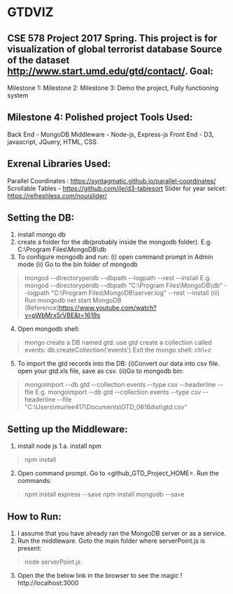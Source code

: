 # GTDVIZ
CSE 578 Project 2017 Spring.
This project is for visualization of global terrorist database
Source of the dataset http://www.start.umd.edu/gtd/contact/.
Goal:
-----
Milestone 1:
Milestone 2:
Milestone 3: Demo the project, Fully functioning system

Milestone 4: Polished project
Tools Used:
-----------
Back End   - MongoDB
Middleware - Node-js, Express-js
Front End  - D3, javascript, JQuery, HTML, CSS

Exrenal Libraries Used:
-----------------------
Parallel Coordinates : https://syntagmatic.github.io/parallel-coordinates/
Scrollable Tables - https://github.com/ile/d3-tablesort
Slider for year selcet: https://refreshless.com/nouislider/

Setting the DB:
---------------
1. install mongo db
2. create a folder for the db(probably inside the mongodb folder). E.g. C:\Program Files\MongoDB\db
3. To configure mongodb and run: 
(i) open command prompt in Admin mode
(ii) Go to the bin folder of mongodb
>mongod --directoryperdb --dbpath <path to the DB> --logpath <path to log file> --rest --install
E.g. mongod --directoryperdb --dbpath "C:\Program Files\MongoDB\db" --logpath "C:\Program Files\MongoDB\server.log" --rest --install
(iii) Run mongodb
>net start MongoDB
(Reference)https://www.youtube.com/watch?v=pWbMrx5rVBE&t=1619s

4. Open mongodb shell:
>mongo
create a DB named gtd:
>use gtd
create a collection called events:
>db.createCollection('events')
Exit the mongo shell:
>ctrl+c

5. To import the gtd records into the DB:
(i)Convert our data into csv file. open your gtd.xls file, save as csv.
(ii)Go to mongodb bin:
>mongoimport --db gtd --collection events --type csv --headerline --file <path to csv>
E.g. mongoimport --db gtd --collection events --type csv --headerline --file "C:\Users\murlee417\Documents\GTD_0616dist\gtd.csv"

Setting up the Middleware:
--------------------------
1. install node js
1.a.  install npm 
>npm install
2. Open command prompt. Go to <github_GTD_Project_HOME>. 
Run the commands:
>npm install express --save
>npm install mongodb --save

<!--
ignore the below commands
-------------------------
To configure the project:
>npm init 
set the starting point to index.html
-->

How to Run:
-----------
1. I assume that you have already ran the MongoDB server or as a service.
2. Run the middleware. Goto the main folder where serverPoint.js is present:
>node serverPoint.js
3. Open the the below link in the browser to see the magic !
http://localhost:3000







